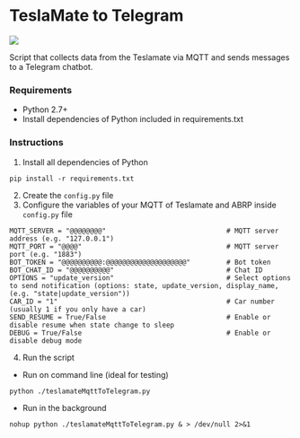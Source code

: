 # TeslaMate to Telegram

[![](https://img.shields.io/badge/Donate-PayPal-ff69b4.svg)](https://www.paypal.com/donate?hosted_button_id=9H6B9CRBL6V4E)

Script that collects data from the Teslamate via MQTT and sends messages to a Telegram chatbot.

### Requirements

* Python 2.7+
* Install dependencies of Python included in requirements.txt

### Instructions

1. Install all dependencies of Python
~~~
pip install -r requirements.txt
~~~
2. Create the `config.py` file
3. Configure the variables of your MQTT of Teslamate and ABRP inside `config.py` file
~~~
MQTT_SERVER = "@@@@@@@@"                              # MQTT server address (e.g. "127.0.0.1")
MQTT_PORT = "@@@@"                                    # MQTT server port (e.g. "1883")
BOT_TOKEN = "@@@@@@@@@@:@@@@@@@@@@@@@@@@@@@@"         # Bot token
BOT_CHAT_ID = "@@@@@@@@@@"                            # Chat ID
OPTIONS = "update_version"                            # Select options to send notification (options: state, update_version, display_name, (e.g. "state|update_version"))  
CAR_ID = "1"                                          # Car number (usually 1 if you only have a car)
SEND_RESUME = True/False                              # Enable or disable resume when state change to sleep
DEBUG = True/False                                    # Enable or disable debug mode
~~~
4. Run the script
* Run on command line (ideal for testing)
~~~
python ./teslamateMqttToTelegram.py
~~~
* Run in the background
~~~
nohup python ./teslamateMqttToTelegram.py & > /dev/null 2>&1
~~~
